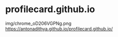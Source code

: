 # profilecard.github.io
img/chrome_oD206VGPNg.png
https://antonadithya.github.io/profilecard.github.io/
